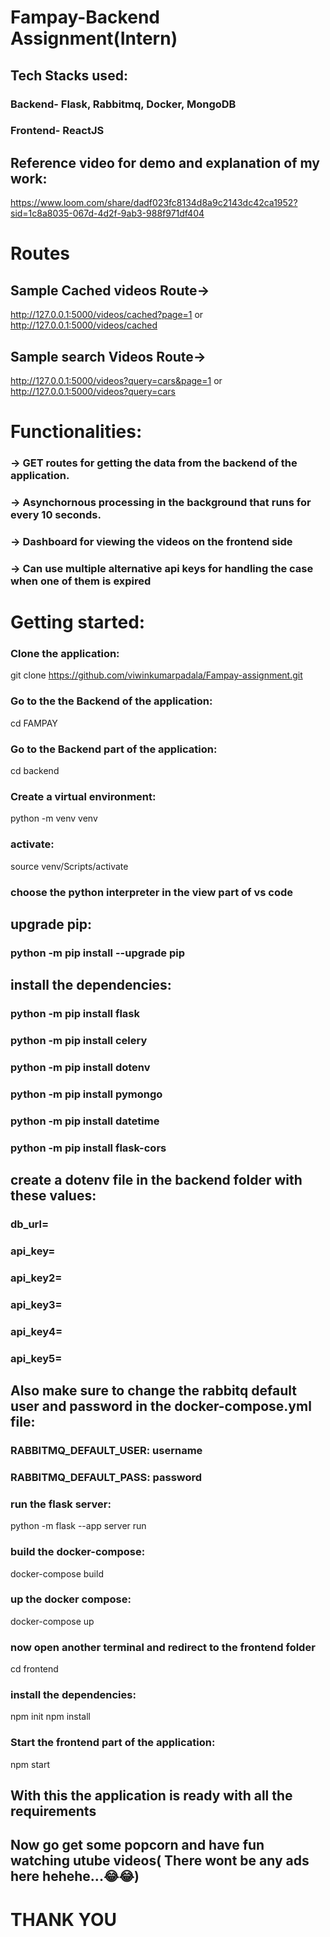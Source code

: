 # Fampay-Backend Assignment(Intern)

## Tech Stacks used:
### Backend- Flask, Rabbitmq, Docker, MongoDB
### Frontend- ReactJS

## Reference video for demo and explanation of my work:
https://www.loom.com/share/dadf023fc8134d8a9c2143dc42ca1952?sid=1c8a8035-067d-4d2f-9ab3-988f971df404

# Routes 
## Sample Cached videos Route->  
 http://127.0.0.1:5000/videos/cached?page=1  or
 http://127.0.0.1:5000/videos/cached
## Sample search Videos Route-> 
 http://127.0.0.1:5000/videos?query=cars&page=1 or
 http://127.0.0.1:5000/videos?query=cars 

# Functionalities:
### -> GET routes for getting the data from the backend of the application.
### -> Asynchornous processing in the background that runs for every 10 seconds.
### -> Dashboard for viewing the videos on the frontend side
### -> Can use multiple alternative api keys for handling the case when one of them is expired


# Getting started:

### Clone the application: 
git clone https://github.com/viwinkumarpadala/Fampay-assignment.git
### Go to the the Backend of the application:
cd FAMPAY
### Go to the Backend part of the application:
cd backend
### Create a virtual environment:
python -m venv venv
### activate:
source venv/Scripts/activate

### choose the python interpreter in the view part of vs code
## upgrade pip:
### python -m pip install --upgrade pip
## install the dependencies:
### python -m pip install flask
### python -m pip install celery
### python -m pip install dotenv
### python -m pip install pymongo
### python -m pip install datetime
### python -m pip install flask-cors

## create a dotenv file in the backend folder with these values:
### db_url=
### api_key=
### api_key2=
### api_key3=
### api_key4=
### api_key5=

## Also make sure to change the rabbitq default user and password in the docker-compose.yml file:
### RABBITMQ_DEFAULT_USER: username
### RABBITMQ_DEFAULT_PASS: password


### run the flask server:
python -m flask --app server run

### build the docker-compose:
docker-compose build

### up the docker compose:
docker-compose up

### now open another terminal and redirect to the frontend folder
cd frontend

### install the dependencies:
npm init
npm install

### Start the frontend part of the application:
npm start

## With this the application is ready with all the requirements
## Now go get some popcorn and have fun watching utube videos( There wont be any ads here hehehe...😂😂)




# THANK YOU
